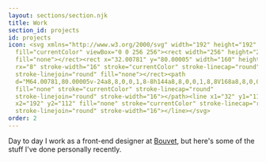 ```yaml
---
layout: sections/section.njk
title: Work
section_id: projects
id: projects
icon: <svg xmlns="http://www.w3.org/2000/svg" width="192" height="192"
  fill="currentColor" viewBox="0 0 256 256"><rect width="256" height="256"
  fill="none"></rect><rect x="32.00781" y="80.00005" width="160" height="128"
  rx="8" stroke-width="16" stroke="currentColor" stroke-linecap="round"
  stroke-linejoin="round" fill="none"></rect><path
  d="M64.00781,80.00005v-24a8,8,0,0,1,8-8h144a8,8,0,0,1,8,8V168a8,8,0,0,1-8,8h-24"
  fill="none" stroke="currentColor" stroke-linecap="round"
  stroke-linejoin="round" stroke-width="16"></path><line x1="32" y1="112"
  x2="192" y2="112" fill="none" stroke="currentColor" stroke-linecap="round"
  stroke-linejoin="round" stroke-width="16"></line></svg>
order: 2
---
```

Day to day I work as a front-end designer at [Bouvet](https://bouvet.no), but here's some of the stuff I've done personally recently.